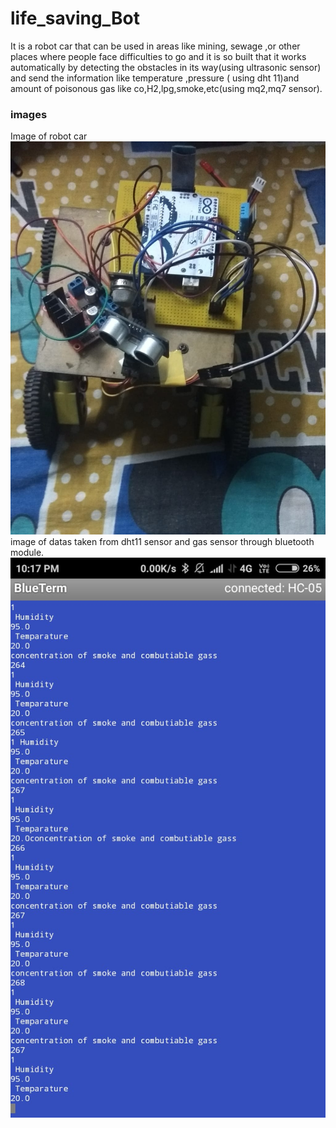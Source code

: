# life_saving_Bot
It is a robot car that can be used in areas like mining, sewage ,or other places where people face difficulties to go and it is so built that it works automatically by detecting the obstacles in its way(using ultrasonic sensor) and send the information like temperature ,pressure ( using dht 11)and amount of poisonous gas like co,H2,lpg,smoke,etc(using mq2,mq7 sensor).
### images
Image of robot car
<img src="bot_img.jpeg">
image of datas taken from dht11 sensor and gas sensor through bluetooth module.
<img src="mq.jpeg">
